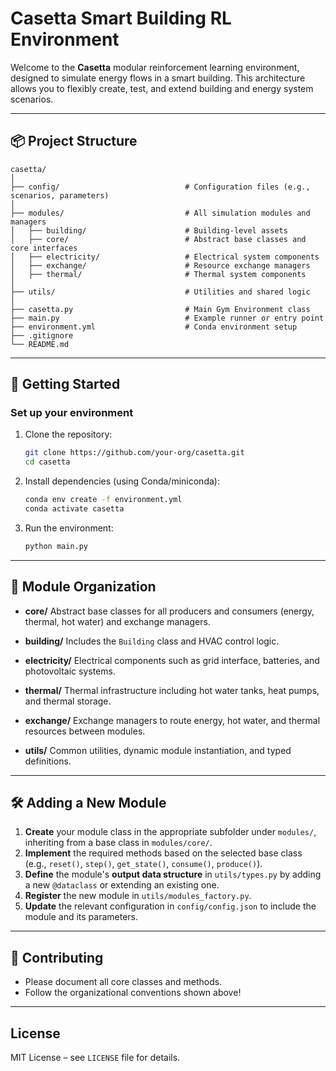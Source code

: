 # Casetta Smart Building RL Environment

Welcome to the **Casetta** modular reinforcement learning environment, designed to simulate energy flows in a smart building. This architecture allows you to flexibly create, test, and extend building and energy system scenarios.

---

## 📦 Project Structure

```
casetta/
│
├── config/                            # Configuration files (e.g., scenarios, parameters)
│
├── modules/                           # All simulation modules and managers
│   ├── building/                      # Building-level assets
│   ├── core/                          # Abstract base classes and core interfaces
│   ├── electricity/                   # Electrical system components
│   ├── exchange/                      # Resource exchange managers
│   ├── thermal/                       # Thermal system components
│
├── utils/                             # Utilities and shared logic
│
├── casetta.py                         # Main Gym Environment class
├── main.py                            # Example runner or entry point
├── environment.yml                    # Conda environment setup
├── .gitignore
└── README.md
```

---

## 🚀 Getting Started

### **Set up your environment**
1. Clone the repository:
   ```sh
   git clone https://github.com/your-org/casetta.git
   cd casetta
   ```
2. Install dependencies (using Conda/miniconda):
   ```sh
   conda env create -f environment.yml
   conda activate casetta
   ```
3. Run the environment:
   ```sh
   python main.py
   ```

---

## 🧩 Module Organization

* **core/**
  Abstract base classes for all producers and consumers (energy, thermal, hot water) and exchange managers.

* **building/**
  Includes the `Building` class and HVAC control logic.

* **electricity/**
  Electrical components such as grid interface, batteries, and photovoltaic systems.

* **thermal/**
  Thermal infrastructure including hot water tanks, heat pumps, and thermal storage.

* **exchange/**
  Exchange managers to route energy, hot water, and thermal resources between modules.

* **utils/**
  Common utilities, dynamic module instantiation, and typed definitions.

---

## 🛠️ Adding a New Module

1. **Create** your module class in the appropriate subfolder under `modules/`, inheriting from a base class in `modules/core/`.
2. **Implement** the required methods based on the selected base class (e.g., `reset()`, `step()`, `get_state()`, `consume()`, `produce()`).
3. **Define** the module's **output data structure** in `utils/types.py` by adding a new `@dataclass` or extending an existing one.
4. **Register** the new module in `utils/modules_factory.py`.
5. **Update** the relevant configuration in `config/config.json` to include the module and its parameters.
---

## 🤝 Contributing

- Please document all core classes and methods.
- Follow the organizational conventions shown above!
---

## License

MIT License – see `LICENSE` file for details.